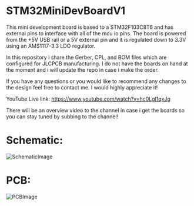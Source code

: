 # STM32MiniDevBoardV1

This mini development board is based to a STM32F103C8T6 and has external pins to interface with all of the mcu io pins. The board is powered from the +5V USB rail or a 5V external pin and it is regulated down to 3.3V using an AMS1117-3.3 LDO regulator.

In this repository i share the Gerber, CPL, and BOM files which are configured for JLCPCB manufacturing. I do not have the boards on hand at the moment and i will update the repo in case i make the order.

If you have any questions or you would like to recommend any changes to the design feel free to contact me. I would highly appreciate it!

YouTube Live link: https://www.youtube.com/watch?v=hc0Lgl1qxJg

There will be an overview video to the channel in case i get the boards so you can stay tuned by subbing to the channel!

# Schematic:
![SchematicImage](https://user-images.githubusercontent.com/93339707/198836583-4155e1d4-3527-4ebe-8de2-969d167f4b06.PNG)

# PCB:
![PCBImage](https://user-images.githubusercontent.com/93339707/198836724-3db8fe21-c28e-458d-8f07-3160605ce569.PNG)
